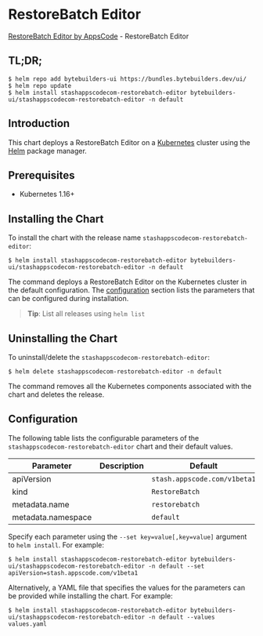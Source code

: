# RestoreBatch Editor

[RestoreBatch Editor by AppsCode](https://byte.builders) - RestoreBatch Editor

## TL;DR;

```console
$ helm repo add bytebuilders-ui https://bundles.bytebuilders.dev/ui/
$ helm repo update
$ helm install stashappscodecom-restorebatch-editor bytebuilders-ui/stashappscodecom-restorebatch-editor -n default
```

## Introduction

This chart deploys a RestoreBatch Editor on a [Kubernetes](http://kubernetes.io) cluster using the [Helm](https://helm.sh) package manager.

## Prerequisites

- Kubernetes 1.16+

## Installing the Chart

To install the chart with the release name `stashappscodecom-restorebatch-editor`:

```console
$ helm install stashappscodecom-restorebatch-editor bytebuilders-ui/stashappscodecom-restorebatch-editor -n default
```

The command deploys a RestoreBatch Editor on the Kubernetes cluster in the default configuration. The [configuration](#configuration) section lists the parameters that can be configured during installation.

> **Tip**: List all releases using `helm list`

## Uninstalling the Chart

To uninstall/delete the `stashappscodecom-restorebatch-editor`:

```console
$ helm delete stashappscodecom-restorebatch-editor -n default
```

The command removes all the Kubernetes components associated with the chart and deletes the release.

## Configuration

The following table lists the configurable parameters of the `stashappscodecom-restorebatch-editor` chart and their default values.

|     Parameter      | Description |           Default            |
|--------------------|-------------|------------------------------|
| apiVersion         |             | `stash.appscode.com/v1beta1` |
| kind               |             | `RestoreBatch`               |
| metadata.name      |             | `restorebatch`               |
| metadata.namespace |             | `default`                    |


Specify each parameter using the `--set key=value[,key=value]` argument to `helm install`. For example:

```console
$ helm install stashappscodecom-restorebatch-editor bytebuilders-ui/stashappscodecom-restorebatch-editor -n default --set apiVersion=stash.appscode.com/v1beta1
```

Alternatively, a YAML file that specifies the values for the parameters can be provided while
installing the chart. For example:

```console
$ helm install stashappscodecom-restorebatch-editor bytebuilders-ui/stashappscodecom-restorebatch-editor -n default --values values.yaml
```
